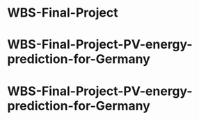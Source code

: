 # WBS-Final-Project
# WBS-Final-Project-PV-energy-prediction-for-Germany
# WBS-Final-Project-PV-energy-prediction-for-Germany
